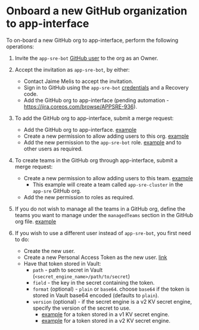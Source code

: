 # Onboard a new GitHub organization to app-interface

To on-board a new GitHub org to app-interface, perform the following operations:

1. Invite the `app-sre-bot` [GitHub user](https://github.com/app-sre-bot) to the org as an Owner.

2. Accept the invitation as `app-sre-bot`, by either:
    * Contact Jaime Melis to accept the invitation.
    * Sign in to GitHub using the `app-sre-bot` [credentials](https://vault.devshift.net/ui/vault/secrets/app-sre/show/creds/github-app-sre-bot) and a Recovery code.
    * Add the GitHub org to app-interface (pending automation - https://jira.coreos.com/browse/APPSRE-936).

3. To add the GitHub org to app-interface, submit a merge request:
    * Add the GitHub org to app-interface. [example](/data/dependencies/github/app-sre.yml)
    * Create a new permission to allow adding users to this org. [example](/data/teams/app-sre/permissions/github-app-sre.yml)
    * Add the new permission to the `app-sre-bot` role. [example](/data/teams/app-sre/roles/app-sre-github-bot.yml#L8) and to other users as required.

4. To create teams in the GitHub org through app-interface, submit a merge request:
    * Create a new permission to allow adding users to this team. [example](/data/openshift/app-sre/permissions/auth.yml)
        * This example will create a team called `app-sre-cluster` in the `app-sre` GitHub org.
    * Add the new permission to roles as required.

5. If you do not wish to manage all the teams in a GitHub org, define the teams you want to manage under the `managedTeams` section in the GitHub org file. [example](/data/dependencies/github/redhat-developer.yml)

6. If you wish to use a different user instead of `app-sre-bot`, you first need to do:
    * Create the new user.
    * Create a new Personal Access Token as the new user. [link](https://github.com/settings/tokens)
    * Have that token stored in Vault:
        * `path` - path to secret in Vault (`<secret_engine_name>/path/to/secret`)
        * `field` - the key in the secret containing the token.
        * `format` (optional) - `plain` or `base64`. choose `base64` if the token is stored in Vault base64 encoded (defaults to `plain`).
        * `version` (optional) - if the secret engine is a v2 KV secret engine, specify the version of the secret to use.
            * [example](/data/dependencies/github/app-sre.yml#L11-13) for a token stored in a v1 KV secret engine.
            * [example](/data/dependencies/github/cs-sre.yml#L11-14) for a token stored in a v2 KV secret engine.
